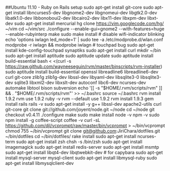 ##Ubuntu 11.10 - Ruby on Rails setup
	sudo apt-get install git-core
	sudo apt-get install libncurses5-dev libgnome2-dev libgnomeui-dev libgtk2.0-dev libatk1.0-dev libbonoboui2-dev libcairo2-dev libx11-dev libxpm-dev libxt-dev
	sudo apt-get install mercurial
	hg clone https://vim.googlecode.com/hg/ ~/vim
	cd ~/vim/src
	./configure --enable-gui=gnome2 --with-features=huge --enable-rubyinterp
	make
	sudo make install
	# disable wifi-indicator blinking
	echo 'options iwlagn led_mode=1' | sudo tee -a /etc/modprobe.d/wlan.conf
	modprobe -r iwlagn && modprobe iwlagn
	# touchpad bug
	sudo apt-get install kde-config-touchpad
	synaptiks
	sudo apt-get install curl
	mkdir ~/bin
	sudo apt-get install aptitude
	sudo aptitude update
	sudo aptitude install build-essential
	bash < <(curl -s https://raw.github.com/wayneeseguin/rvm/master/binscripts/rvm-installer)
	sudo aptitude install build-essential openssl libreadline6 libreadline6-dev curl git-core zlib1g zlib1g-dev libssl-dev libyaml-dev libsqlite3-0 libsqlite3-dev sqlite3 libxml2-dev libxslt-dev autoconf libc6-dev ncurses-dev automake libtool bison subversion
	echo '[[ -s "$HOME/.rvm/scripts/rvm" ]] && . "$HOME/.rvm/scripts/rvm"' >> ~/.bashrc
	source ~/.bashrc
	rvm install 1.9.2
	rvm use 1.9.2
	ruby -v
	rvm --default use 1.9.2
	rvm install 1.9.3
	gem install rails
	rails -v
	sudo apt-get install -y g++ libssl-dev apache2-utils curl git-core
	git clone git://github.com/joyent/node.git ~/node
	cd ~/node
	git checkout v0.4.11
	./configure
	make
	sudo make install
	node -v
	npm -v
	sudo npm install -g coffee-script
	coffee -v
	curl -sL https://github.com/djl/vcprompt/raw/master/bin/vcprompt > ~/bin/vcprompt
	chmod 755 ~/bin/vcprompt
	git clone git@github.com:JiriChara/dotfiles.git ~/bin/dotfiles
	cd ~/bin/dotfiles/
	rake install
	sudo apt-get install ncurses-term 
	sudo apt-get install zsh
	chsh -s /bin/zsh
	sudo apt-get install imagemagick
	sudo apt-get install redis-server
	sudo apt-get install msmtp
	sudo apt-get install libqt4-dev libqtwebkit-dev # for capybara
	sudo apt-get install mysql-server mysql-client
	sudo apt-get install libmysql-ruby
	sudo apt-get install libmysqlclient-dev

